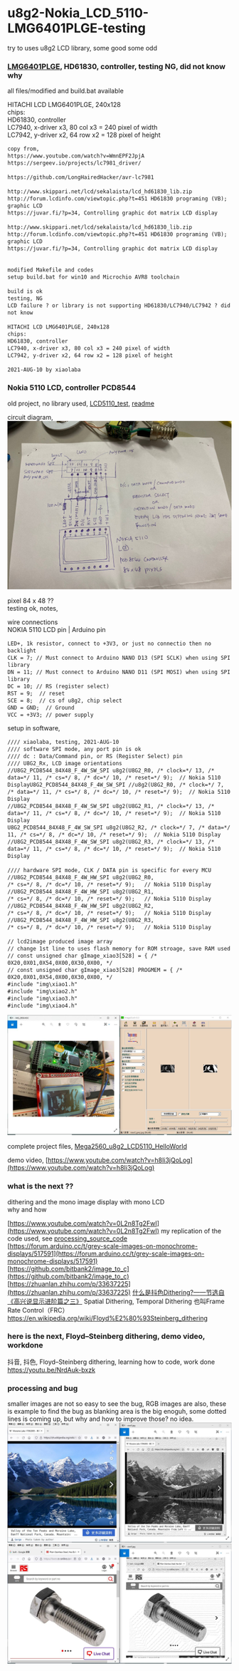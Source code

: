 # u8g2-Nokia_LCD_5110-LMG6401PLGE-testing
try to uses u8g2 LCD library, some good some odd

### [LMG6401PLGE](LMG6401PLGE), HD61830, controller, testing NG, did not know why
all files/modified and build.bat available

HITACHI LCD LMG6401PLGE, 240x128  
chips:  
HD61830, controller  
LC7940, x-driver x3, 80 col x3 = 240 pixel of width  
LC7942, y-driver x2, 64 row x2 = 128 pixel of height  

```
copy from,
https://www.youtube.com/watch?v=WmnEPF2JpjA
https://sergeev.io/projects/lc7981_driver/

https://github.com/LongHairedHacker/avr-lc7981

http://www.skippari.net/lcd/sekalaista/lcd_hd61830_lib.zip
http://forum.lcdinfo.com/viewtopic.php?t=451 HD61830 programing (VB); graphic LCD
https://juvar.fi/?p=34, Controlling graphic dot matrix LCD display

http://www.skippari.net/lcd/sekalaista/lcd_hd61830_lib.zip
http://forum.lcdinfo.com/viewtopic.php?t=451 HD61830 programing (VB); graphic LCD
https://juvar.fi/?p=34, Controlling graphic dot matrix LCD display


modified Makefile and codes
setup build.bat for win10 and Microchio AVR8 toolchain

build is ok
testing, NG
LCD failure ? or library is not supporting HD61830/LC7940/LC7942 ? did not know

HITACHI LCD LMG6401PLGE, 240x128
chips:
HD61830, controller
LC7940, x-driver x3, 80 col x3 = 240 pixel of width
LC7942, y-driver x2, 64 row x2 = 128 pixel of height

2021-AUG-10 by xiaolaba

```



### Nokia 5110 LCD, controller PCD8544  

old project, no library used, [LCD5110_test](LCD5110_test), [readme](https://xiaolaba.wordpress.com/2019/02/07/arduino-lcd-5110-pcd-8544-test-ok/)    

circuit diagram,  
![Mega2560_u8g2_LCD5110_HelloWorld/UNO_5110LCD_wires.jpg](Mega2560_u8g2_LCD5110_HelloWorld/UNO_5110LCD_wires.jpg)  

pixel 84 x 48 ??  
testing ok, notes,  

wire connections  
NOKIA 5110 LCD pin | Arduino pin
```
LED+, 1k resistor, connect to +3V3, or just no connectio then no backlight   
CLK = 7; // Must connect to Arduino NANO D13 (SPI SCLK) when using SPI library  
DN = 11; // Must connect to Arduino NANO D11 (SPI MOSI) when using SPI library  
DC = 10; // RS (register select)  
RST = 9;  // reset  
SCE = 8;  // cs of u8g2, chip select    
GND = GND;  // Ground
VCC = +3V3; // power supply
```

setup in software,  
```
//// xiaolaba, testing, 2021-AUG-10
//// software SPI mode, any port pin is ok
//// dc : Data/Command pin, or RS (Register Select) pin
//// U8G2_Rx, LCD image orientations
//U8G2_PCD8544_84X48_F_4W_SW_SPI u8g2(U8G2_R0, /* clock=*/ 13, /* data=*/ 11, /* cs=*/ 8, /* dc=*/ 10, /* reset=*/ 9);  // Nokia 5110 DisplayU8G2_PCD8544_84X48_F_4W_SW_SPI //u8g2(U8G2_R0, /* clock=*/ 7, /* data=*/ 11, /* cs=*/ 8, /* dc=*/ 10, /* reset=*/ 9);  // Nokia 5110 Display
//U8G2_PCD8544_84X48_F_4W_SW_SPI u8g2(U8G2_R1, /* clock=*/ 13, /* data=*/ 11, /* cs=*/ 8, /* dc=*/ 10, /* reset=*/ 9);  // Nokia 5110 Display
U8G2_PCD8544_84X48_F_4W_SW_SPI u8g2(U8G2_R2, /* clock=*/ 7, /* data=*/ 11, /* cs=*/ 8, /* dc=*/ 10, /* reset=*/ 9);  // Nokia 5110 Display
//U8G2_PCD8544_84X48_F_4W_SW_SPI u8g2(U8G2_R3, /* clock=*/ 13, /* data=*/ 11, /* cs=*/ 8, /* dc=*/ 10, /* reset=*/ 9);  // Nokia 5110 Display

//// hardware SPI mode, CLK / DATA pin is specific for every MCU
//U8G2_PCD8544_84X48_F_4W_HW_SPI u8g2(U8G2_R0,                                  /* cs=*/ 8, /* dc=*/ 10, /* reset=*/ 9);   // Nokia 5110 Display
//U8G2_PCD8544_84X48_F_4W_HW_SPI u8g2(U8G2_R1,                                  /* cs=*/ 8, /* dc=*/ 10, /* reset=*/ 9);   // Nokia 5110 Display
//U8G2_PCD8544_84X48_F_4W_HW_SPI u8g2(U8G2_R2,                                  /* cs=*/ 8, /* dc=*/ 10, /* reset=*/ 9);   // Nokia 5110 Display
//U8G2_PCD8544_84X48_F_4W_HW_SPI u8g2(U8G2_R3,                                  /* cs=*/ 8, /* dc=*/ 10, /* reset=*/ 9);   // Nokia 5110 Display

// lcd2image produced image array
// change 1st line to uses flash memory for ROM stroage, save RAM used
// const unsigned char gImage_xiao3[528] = { /* 0X20,0X01,0X54,0X00,0X30,0X00, */
// const unsigned char gImage_xiao3[528] PROGMEM = { /* 0X20,0X01,0X54,0X00,0X30,0X00, */
#include "img\xiao1.h"
#include "img\xiao2.h"
#include "img\xiao3.h"
#include "img\xiao4.h"
```

![Mega2560_u8g2_LCD5110_HelloWorld/img/grey_only_2_lcd_ok.JPG](Mega2560_u8g2_LCD5110_HelloWorld/img/grey_only_2_lcd_ok.JPG)  

complete project files,
[Mega2560_u8g2_LCD5110_HelloWorld](Mega2560_u8g2_LCD5110_HelloWorld)

demo video,
[https://www.youtube.com/watch?v=h8Ii3jQoLog](https://www.youtube.com/watch?v=h8Ii3jQoLog)



### what is the next ??
dithering and the mono image display with mono LCD  
why and how  

[https://www.youtube.com/watch?v=0L2n8Tg2FwI](https://www.youtube.com/watch?v=0L2n8Tg2FwI) my replication of the code used, see [processing_source_code](processing_source_code)     
[https://forum.arduino.cc/t/grey-scale-images-on-monochrome-displays/517591](https://forum.arduino.cc/t/grey-scale-images-on-monochrome-displays/517591)  
[https://github.com/bitbank2/image_to_c](https://github.com/bitbank2/image_to_c)  
[https://zhuanlan.zhihu.com/p/33637225](https://zhuanlan.zhihu.com/p/33637225) [什么是抖色Dithering?——节选自《高兴说显示进阶篇之三》](什么是抖色Dithering——节选自《高兴说显示进阶篇之三》.pdf)  Spatial Dithering, Temporal Dithering 也叫Frame Rate Control（FRC）
https://en.wikipedia.org/wiki/Floyd%E2%80%93Steinberg_dithering  


### here is the next, Floyd–Steinberg dithering, demo video, workdone  
抖音, 抖色, Floyd–Steinberg dithering, learning how to code, work done  
https://youtu.be/NrdAuk-bxzk 


### processing and bug
smaller images are not so easy to see the bug, RGB images are also, these is example to find the bug as blanking area is the big enoguh, some dotted lines is coming up, but why and how to improve those? no idea.
![processing_source_code/bug/bug.JPG](processing_source_code/bug/bug.JPG)  
![processing_source_code/bug/bug1.JPG](processing_source_code/bug/bug1.JPG)  
